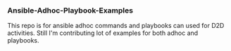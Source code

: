 ### Ansible-Adhoc-Playbook-Examples

This repo is for ansible adhoc commands and playbooks can used for D2D activities. Still I'm contributing lot of examples for both adhoc and playbooks.
